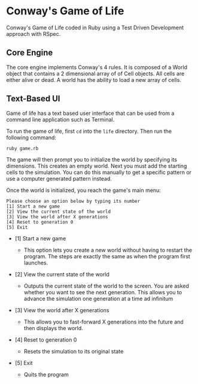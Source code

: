 Conway's Game of Life
=====================

Conway's Game of Life coded in Ruby using a Test Driven Development approach with RSpec.


Core Engine
-----------
The core engine implements Conway's 4 rules. It is composed of a World object that contains a 2 dimensional array of of Cell objects. All cells are either alive or dead. A world has the ability to load a new array of cells.

Text-Based UI
-------------

Game of life has a text based user interface that can be used from a command line application such as Terminal.

To run the game of life, first `cd` into the `life` directory. Then run the following command:

    ruby game.rb

The game will then prompt you to initialize the world by specifying its dimensions. This creates an empty world. Next you must add the starting cells to the simulation. You can do this manually to get a specific pattern or use a computer generated pattern instead.

Once the world is initialized, you reach the game's main menu:

    Please choose an option below by typing its number
    [1] Start a new game
    [2] View the current state of the world
    [3] View the world after X generations
    [4] Reset to generation 0
    [5] Exit
    
* [1] Start a new game
  * This option lets you create a new world without having to restart the program. The steps are exactly the same as when the program first launches.

* [2] View the current state of the world
  * Outputs the current state of the world to the screen. You are asked whether you want to see the next generation. This allows you to advance the simulation one generation at a time ad infinitum


* [3] View the world after X generations
  * This allows you to fast-forward X generations into the future and then displays the world.
  
* [4] Reset to generation 0
  * Resets the simulation to its original state

* [5] Exit
  * Quits the program